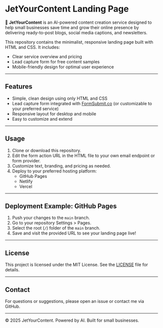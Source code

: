 # JetYourContent Landing Page

🚀 **JetYourContent** is an AI-powered content creation service designed to help small businesses save time and grow their online presence by delivering ready-to-post blogs, social media captions, and newsletters.

This repository contains the minimalist, responsive landing page built with HTML and CSS. It includes:

- Clear service overview and pricing  
- Lead capture form for free content samples  
- Mobile-friendly design for optimal user experience  

---

## Features

- Simple, clean design using only HTML and CSS  
- Lead capture form integrated with [FormSubmit.co](https://formsubmit.co) (or customizable to your preferred service)  
- Responsive layout for desktop and mobile  
- Easy to customize and extend  

---

## Usage

1. Clone or download this repository.  
2. Edit the form action URL in the HTML file to your own email endpoint or form provider.  
3. Customize text, branding, and pricing as needed.  
4. Deploy to your preferred hosting platform:
   - GitHub Pages  
   - Netlify  
   - Vercel  

---

## Deployment Example: GitHub Pages

1. Push your changes to the `main` branch.  
2. Go to your repository Settings > Pages.  
3. Select the root (`/`) folder of the `main` branch.  
4. Save and visit the provided URL to see your landing page live!

---

## License

This project is licensed under the MIT License. See the [LICENSE](LICENSE) file for details.

---

## Contact

For questions or suggestions, please open an issue or contact me via GitHub.

---

© 2025 JetYourContent. Powered by AI. Built for small businesses.
